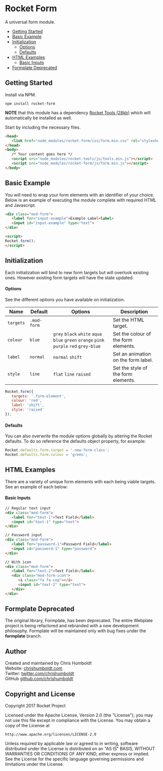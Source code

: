 # Rocket Form
A universal form module.

* [Getting Started](#getting-started)
* [Basic Example](#basic-example)
* [Initialization](#initialization)
   * [Options](#options)
   * [Defaults](#defaults)
* [HTML Examples](#html-examples)
   * [Basic Inputs](#basic-inputs)
* [Formplate Deprecated](#formplate-deprecated)

## Getting Started
Install via NPM.

```
npm install rocket-form
```

**NOTE** that this module has a dependency [Rocket Tools (28kb)](https://github.com/chrishumboldt/Rocket-Tools) which will automatically be installed as well.

Start by including the necessary files.

```html
<head>
   <link href="node_modules/rocket-form/css/form.min.css" rel="stylesheet" type="text/css">
</head>
<body>
   /* Your content goes here */
   <script src="node_modules/rocket-tools/js/tools.min.js"></script>
   <script src="node_modules/rocket-form/js/form.min.js"></script>
</body>
```

## Basic Example
You will need to wrap your form elements with an identifier of your choice. Below is an example of executing the module complete with required HTML and Javascript.

```html
<div class="mod-form">
   <label for="input-example">Example Label<label>
   <input id="input-example" type="text">
</div>

<script>
Rocket.form();
</script>
```

## Initialization
Each initialization will bind to new form targets but will overlook existing ones. However existing form targets will have the state updated.

#### Options
See the different options you have available on initialization.

Name | Default | Options | Description
---- | ---- | ---- | ----
`targets` | `.mod-form` | | Set the HTML target.
`colour` | `blue` | `grey` `black` `white` `aqua` `blue` `green` `orange` `pink` `purple` `red` `grey-blue` | Set the colour of the form elements.
`label` | `normal` | `normal` `shift` | Set an animation on the form label.
`style` | `line` | `flat` `line` `raised` | Set the style of the form elements.

```javascript
Rocket.form({
   targets: '.form-element',
   colour: 'red',
   label: 'shift',
   style: 'raised'
});
```

#### Defaults
You can also overwrite the module options globally by altering the Rocket defaults. To do so reference the defaults object property, for example:

```javascript
Rocket.defaults.form.target = '.new-form-class';
Rocket.defaults.form.colour = 'green';
```

## HTML Examples
There are a variety of unique form elements with each being viable targets.  See an example of each below:

#### Basic Inputs
```html
// Regular text input
<div class="mod-form">
   <label for="text-1">Text Field</label>
   <input id="text-1" type="text">
</div>

// Password input
<div class="mod-form">
   <label for="password-1">Password Field</label>
   <input id="password-1" type="password">
</div>

// With icon
<div class="mod-form">
   <label for="text-2">Text Field</label>
   <div class="mod-form-icon">
      <i class="fa fa-cog"></i>
      <input id="text-2" type="text">
   </div>
</div>
```

## Formplate Deprecated
The original library, Formplate, has been deprecated. The entire Webplate project is being refactored and rebranded with a new development philosophy. Formplate will be maintained only with bug fixes under the **formplate** branch.

## Author
Created and maintained by Chris Humboldt<br>
Website: <a href="http://chrishumboldt.com/">chrishumboldt.com</a><br>
Twitter: <a href="https://twitter.com/chrishumboldt">twitter.com/chrishumboldt</a><br>
GitHub <a href="https://github.com/chrishumboldt">github.com/chrishumboldt</a><br>

## Copyright and License
Copyright 2017 Rocket Project

Licensed under the Apache License, Version 2.0 (the "License");
you may not use this file except in compliance with the License.
You may obtain a copy of the License at

    http://www.apache.org/licenses/LICENSE-2.0

Unless required by applicable law or agreed to in writing, software
distributed under the License is distributed on an "AS IS" BASIS,
WITHOUT WARRANTIES OR CONDITIONS OF ANY KIND, either express or implied.
See the License for the specific language governing permissions and
limitations under the License.
